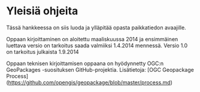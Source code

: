 Yleisiä ohjeita
===============

Tässä hankkeessa on siis luoda ja ylläpitää opasta paikkatiedon avaajille.

Oppaan kirjoittaminen on aloitettu maaliskuussa 2014 ja ensimmäinen luettava versio on tarkoitus saada valmiiksi 
1.4.2014 mennessä. Versio 1.0 on tarkoitus julkaista 1.9.2014

Oppaan teknisen kirjoittamisen oppaana on hyödynnetty OGC:n GeoPackages -suosituksen GitHub-projektia. 
Lisätietoja: [OGC Geopackage Process] (https://github.com/opengis/geopackage/blob/master/process.md)

